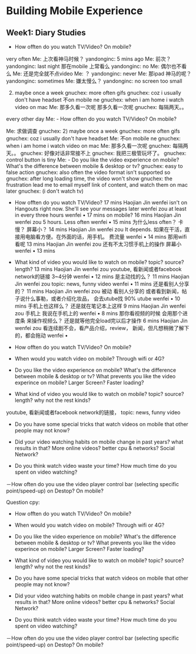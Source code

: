 Building Mobile Experience
================


## Week1: Diary Studies


- How offten do you watch TV/Video? On mobile? 

very often
Me: 上次看神马时候？
yandonginc: 5 mins ago
Me: 前次？
yandonginc: last night
那在mobile 上常看么
yandonginc: no
Me: 偶尔也不看么
Me: 还是完全就不点video
Me: ？
yandonginc: never
Me: 那ipad 神马的呢？
yandonginc: sometimes
Me: 嫌太慢么？
yandonginc: no
screen too small


2) maybe once a week
gnuchex: more often gifs
gnuchex: coz i usually don't have headset
不on mobile ne
gnuchex: when i am home i watch video on mac
Me: 那多久看一次呢
那多久看一次呢
gnuchex: 每隔两天。。


every other day
Me: - How offten do you watch TV/Video? On mobile? 

Me: 求做调查
gnuchex: 2) maybe once a week
gnuchex: more often gifs
gnuchex: coz i usually don't have headset
Me: 不on mobile ne
gnuchex: when i am home i watch video on mac
Me: 那多久看一次呢
gnuchex: 每隔两天。。
gnuchex: 好像对话非常接不上
gnuchex: 我把三极管玩坏了。
gnuchex: control button is tiny
Me: - Do you like the video experience on mobile? What's the difference between mobile & desktop or tv?
gnuchex: easy to false action
gnuchex: also often the video format isn't supported so
gnuchex: after long loading time, the video won't show
gnuchex: the frustration lead me to email myself link of content, and watch them on mac later
gnuchex: (i don't watch tv)

- How offten do you watch TV/Video?
17 mins
Haojian Jin
wenfei isn't on Hangouts right now. She'll see your messages later
wenfei zou
at least in every three hours
wenfei • 17 mins
on mobile?
16 mins
Haojian Jin
wenfei zou
5 hours. Less often
wenfei • 15 mins
为什么less often？
卡 慢？
屏幕小？
14 mins
Haojian Jin
wenfei zou
It depends. 如果在干活，直接用电脑看方便。在外面的话，用手机。
费流量
wenfei • 14 mins
那用wifi 看呢
13 mins
Haojian Jin
wenfei zou
还有不太习惯手机上的操作
屏幕小
wenfei • 13 mins
- What kind of  video you would like to watch on mobile? topic? source? length?
13 mins
Haojian Jin
wenfei zou
youtube, 看新闻或者facebook network的链接
3~4分钟
wenfei • 12 mins
是主动找的么？
11 mins
Haojian Jin
wenfei zou
topic: news, funny video
wenfei • 11 mins
还是看别人分享的？
11 mins
Haojian Jin
wenfei zou
被动
看别人分享的
或者看到新闻，帖子说什么事勒，或者介绍化妆品， 会去utube找
90% utube
wenfei • 10 mins
手机上也这样么？
还是就在笔记本上这样
9 mins
Haojian Jin
wenfei zou
手机上
我说在手机上的
wenfei • 8 mins
那你看视频的时候  会用那个进度条
来操作视频么？
还是就等他完全load完以后才操作
6 mins
Haojian Jin
wenfei zou
看连续剧不会，看产品介绍，review， 新闻，但凡想稍微了解下的，都会拖动
wenfei • 




- How offten do you watch TV/Video? On mobile? 


- When would you watch video on mobile? Through wifi or 4G?
 
- Do you like the video experience on mobile? What's the difference between mobile & desktop or tv? What prevents you like the video experince on mobile? Larger Screen? Faster loading?

- What kind of  video you would like to watch on mobile? topic? source? length? why not the rest kinds?

youtube, 看新闻或者facebook network的链接， topic: news, funny video




- Do you have some special tricks that watch videos on mobile that other people may not know?

- Did your video watching habits on mobile change in past years? what results in that? More online videos? better cpu & networks? Social Network?

- Do you think watch video waste your time? How much time do you spent on video watching?

－How often do you use the video player control bar (selecting specific point/speed-up) on Destop? On mobile?




Question cpy:

- How offten do you watch TV/Video? On mobile? 


- When would you watch video on mobile? Through wifi or 4G?
 
- Do you like the video experience on mobile? What's the difference between mobile & desktop or tv? What prevents you like the video experince on mobile? Larger Screen? Faster loading?

- What kind of  video you would like to watch on mobile? topic? source? length? why not the rest kinds?

- Do you have some special tricks that watch videos on mobile that other people may not know?

- Did your video watching habits on mobile change in past years? what results in that? More online videos? better cpu & networks? Social Network?

- Do you think watch video waste your time? How much time do you spent on video watching?

－How often do you use the video player control bar (selecting specific point/speed-up) on Destop? On mobile?